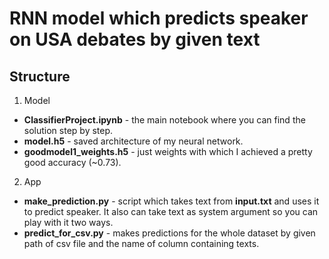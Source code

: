 # RNN model which predicts speaker on USA debates by given text

## Structure

1. Model
 * **ClassifierProject.ipynb** - the main notebook where you can find the solution step by step.
 * **model.h5** - saved architecture of my neural network.
 * **goodmodel1_weights.h5** - just weights with which I achieved a pretty good accuracy (~0.73).
 
2. App
 * **make_prediction.py** - script which takes text from **input.txt** and uses it to predict speaker. It also can take text as system argument so you can play with it two ways.
 * **predict_for_csv.py** - makes predictions for the whole dataset by given path of csv file and the name of column containing texts.
 
